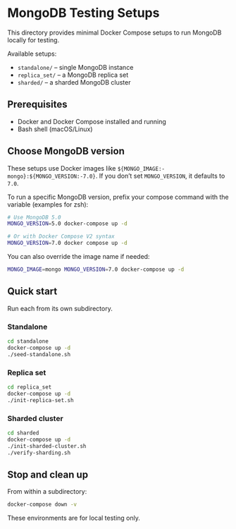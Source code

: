 # MongoDB Testing Setups

This directory provides minimal Docker Compose setups to run MongoDB locally for testing.

Available setups:
- `standalone/` – single MongoDB instance
- `replica_set/` – a MongoDB replica set
- `sharded/` – a sharded MongoDB cluster

## Prerequisites
- Docker and Docker Compose installed and running
- Bash shell (macOS/Linux)

## Choose MongoDB version
These setups use Docker images like `${MONGO_IMAGE:-mongo}:${MONGO_VERSION:-7.0}`. If you don’t set `MONGO_VERSION`, it defaults to `7.0`.

To run a specific MongoDB version, prefix your compose command with the variable (examples for zsh):

```bash
# Use MongoDB 5.0
MONGO_VERSION=5.0 docker-compose up -d

# Or with Docker Compose V2 syntax
MONGO_VERSION=7.0 docker compose up -d
```

You can also override the image name if needed:

```bash
MONGO_IMAGE=mongo MONGO_VERSION=7.0 docker-compose up -d
```

## Quick start
Run each from its own subdirectory.

### Standalone
```bash
cd standalone
docker-compose up -d
./seed-standalone.sh
```

### Replica set
```bash
cd replica_set
docker-compose up -d
./init-replica-set.sh
```

### Sharded cluster
```bash
cd sharded
docker-compose up -d
./init-sharded-cluster.sh
./verify-sharding.sh
```

## Stop and clean up
From within a subdirectory:
```bash
docker-compose down -v
```

These environments are for local testing only.